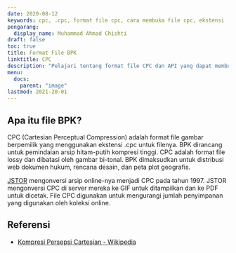 ```yaml
---
date: 2020-08-12
keywords: cpc, .cpc, format file cpc, cara membuka file cpc, ekstensi .cpc, ekstensi cpc
pengarang:
  display_name: Muhammad Ahmad Chishti
draft: false
toc: true
title: Format File BPK
linktitle: CPC
description: "Pelajari tentang format file CPC dan API yang dapat membuat dan membuka file CPC."
menu:
  docs:
    parent: "image"
lastmod: 2021-20-01
---
```


## Apa itu file BPK?

CPC (Cartesian Perceptual Compression) adalah format file gambar berpemilik yang menggunakan ekstensi .cpc untuk filenya. BPK dirancang untuk pemindaian arsip hitam-putih kompresi tinggi. CPC adalah format file lossy dan dibatasi oleh gambar bi-tonal. BPK dimaksudkan untuk distribusi web dokumen hukum, rencana desain, dan peta plot geografis.

[JSTOR](https://www.jstor.org/) mengonversi arsip online-nya menjadi CPC pada tahun 1997. JSTOR mengonversi CPC di server mereka ke GIF untuk ditampilkan dan ke PDF untuk dicetak. File CPC digunakan untuk mengurangi jumlah penyimpanan yang digunakan oleh koleksi online.

## Referensi

- [Kompresi Persepsi Cartesian - Wikipedia](https://en.wikipedia.org/wiki/Cartesian_Perceptual_Compression)

